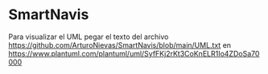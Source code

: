 # SmartNavis

Para visualizar el UML pegar el texto del archivo https://github.com/ArturoNievas/SmartNavis/blob/main/UML.txt en https://www.plantuml.com/plantuml/uml/SyfFKj2rKt3CoKnELR1Io4ZDoSa70000
